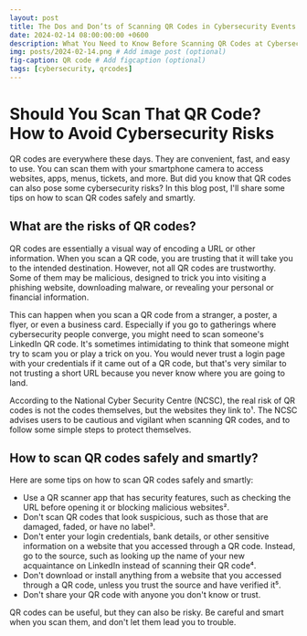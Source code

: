 ```yaml
---
layout: post
title: The Dos and Don’ts of Scanning QR Codes in Cybersecurity Events
date: 2024-02-14 08:00:00:00 +0600
description: What You Need to Know Before Scanning QR Codes at Cybersecurity Conferences
img: posts/2024-02-14.png # Add image post (optional)
fig-caption: QR code # Add figcaption (optional)
tags: [cybersecurity, qrcodes]
---
```


# Should You Scan That QR Code? How to Avoid Cybersecurity Risks

QR codes are everywhere these days. They are convenient, fast, and easy to use. You can scan them with your smartphone camera to access websites, apps, menus, tickets, and more. But did you know that QR codes can also pose some cybersecurity risks? In this blog post, I'll share some tips on how to scan QR codes safely and smartly.

## What are the risks of QR codes?

QR codes are essentially a visual way of encoding a URL or other information. When you scan a QR code, you are trusting that it will take you to the intended destination. However, not all QR codes are trustworthy. Some of them may be malicious, designed to trick you into visiting a phishing website, downloading malware, or revealing your personal or financial information.

This can happen when you scan a QR code from a stranger, a poster, a flyer, or even a business card. Especially if you go to gatherings where cybersecurity people converge, you might need to scan someone's LinkedIn QR code. It's sometimes intimidating to think that someone might try to scam you or play a trick on you. You would never trust a login page with your credentials if it came out of a QR code, but that's very similar to not trusting a short URL because you never know where you are going to land.

According to the National Cyber Security Centre (NCSC), the real risk of QR codes is not the codes themselves, but the websites they link to¹. The NCSC advises users to be cautious and vigilant when scanning QR codes, and to follow some simple steps to protect themselves.

## How to scan QR codes safely and smartly?

Here are some tips on how to scan QR codes safely and smartly:

- Use a QR scanner app that has security features, such as checking the URL before opening it or blocking malicious websites².
- Don't scan QR codes that look suspicious, such as those that are damaged, faded, or have no label³.
- Don't enter your login credentials, bank details, or other sensitive information on a website that you accessed through a QR code. Instead, go to the source, such as looking up the name of your new acquaintance on LinkedIn instead of scanning their QR code⁴.
- Don't download or install anything from a website that you accessed through a QR code, unless you trust the source and have verified it⁵.
- Don't share your QR code with anyone you don't know or trust.

QR codes can be useful, but they can also be risky. Be careful and smart when you scan them, and don't let them lead you to trouble.
